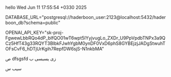 hello Wed Jun 11 17:55:54 +0330 2025

DATABASE_URL="postgresql://haderboon_user:2123@localhost:5432/haderboon_db?schema=public"

OPENAI_API_KEY="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"

  ص
  dfsgsfd
  زی
  یسبسی
  ب

  سیب
  س